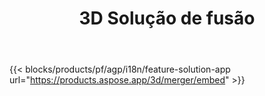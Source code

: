 ﻿---
title: 3D Solução de fusão 
weight: 7730
url: /pt/merger
limit: 
description: Mescle FBX, OBJ, STL, DAE, GLTF e mais em um único arquivo 3D em qualquer formato suportado
widgetUrl: "https://products.aspose.com/3d/merger/embed"
---
{{< blocks/products/pf/agp/i18n/feature-solution-app url="https://products.aspose.app/3d/merger/embed" >}} 
